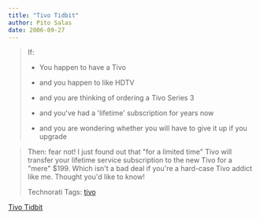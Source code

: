 ```yaml
---
title: "Tivo Tidbit"
author: Pito Salas
date: 2006-09-27
---
```



>
> If:
>
>   * You happen to have a Tivo
>
>   * and you happen to like HDTV
>
>   * and you are thinking of ordering a Tivo Series 3
>
>   * and you've had a 'lifetime' subscription for years now
>
>   * and you are wondering whether you will have to give it up if you upgrade
>
>

>
> Then: fear not! I just found out that "for a limited time" Tivo will
> transfer your lifetime service subscription to the new Tivo for a "mere"
> $199. Which isn't a bad deal if you're a hard-case Tivo addict like me.
> Thought you'd like to know!
>
> Technorati Tags: [tivo](<http://www.technorati.com/tag/tivo>)


[Tivo Tidbit](None)
